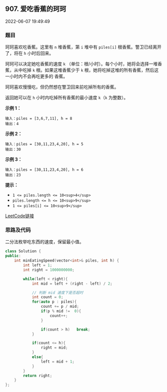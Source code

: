 ## 907. 爱吃香蕉的珂珂

2022-06-07 19:49:49

### 题目

珂珂喜欢吃香蕉。这里有 ``n`` 堆香蕉，第 ``i`` 堆中有 ``piles[i]`` 根香蕉。警卫已经离开了，将在 ``h`` 小时后回来。

珂珂可以决定她吃香蕉的速度 ``k`` （单位：根/小时）。每个小时，她将会选择一堆香蕉，从中吃掉 ``k`` 根。如果这堆香蕉少于 ``k`` 根，她将吃掉这堆的所有香蕉，然后这一小时内不会再吃更多的 
香蕉。

珂珂喜欢慢慢吃，但仍然想在警卫回来前吃掉所有的香蕉。

返回她可以在 ``h`` 小时内吃掉所有香蕉的最小速度 ``k``（``k`` 为整数）。






**示例 1：**

```
输入：piles = [3,6,7,11], h = 8
输出：4
```

**示例 2：**

```
输入：piles = [30,11,23,4,20], h = 5
输出：30
```

**示例 3：**

```
输入：piles = [30,11,23,4,20], h = 6
输出：23
```



**提示：**


- ``1 <= piles.length <= 10<sup>4</sup>``
- ``piles.length <= h <= 10<sup>9</sup>``
- ``1 <= piles[i] <= 10<sup>9</sup>``



[LeetCode链接](https://leetcode-cn.com/problems/koko-eating-bananas/)

### 思路及代码

二分法枚举吃东西的速度，保留最小值。

```cpp
class Solution {
public:
    int minEatingSpeed(vector<int>& piles, int h) {
        int left = 1;
        int right = 1000000000;

        while(left < right){
            int mid = left + (right - left) / 2;

            // 判断 mid 速度下是否超时
            int count = 0;
            for(auto p : piles){
                count += p / mid;
                if(p % mid !=  0){
                    count++;
                }

                if(count > h)   break;
            }

            if(count <= h){
                right = mid;
            }
            else{
                left = mid + 1;
            }
        }
        return right;
    }
};
```